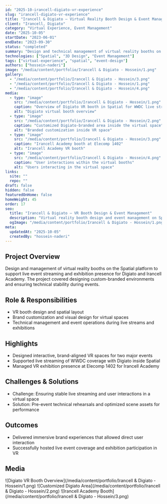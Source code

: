 ```yaml
---
id: "2025-10-irancell-digiato-vr-experience"
slug: "irancell-digiato-vr-experience"
title: "Irancell & Digiato — Virtual Reality Booth Design & Event Management"
client: "Irancell, Digiato"
category: "Virtual Experience, Event Management"
date: "2025-10-05"
startDate: "2023-06-01"
endDate: "2023-09-30"
status: "completed"
summary: "Design and technical management of virtual reality booths on the Spatial platform for live event streaming and digital exhibition experiences."
technologies: ["Spatial", "3D Design", "Event Management"]
tags: ["virtual-experience", "spatial", "event-design"]
authors: ["hossein-naderi"]
image: "/media/content/portfolio/Irancell & Digiato - Hossein/1.png"
gallery:
  - "/media/content/portfolio/Irancell & Digiato - Hossein/3.png"
  - "/media/content/portfolio/Irancell & Digiato - Hossein/1.png"
  - "/media/content/portfolio/Irancell & Digiato - Hossein/4.png"
media:
  - type: "image"
    src: "/media/content/portfolio/Irancell & Digiato - Hossein/1.png"
    caption: "Overview of Digiato VR booth in Spatial for WWDC live stream"
    alt: "Digiato virtual booth overview"
  - type: "image"
    src: "/media/content/portfolio/Irancell & Digiato - Hossein/2.png"
    caption: "Customized Digiato-branded area inside the virtual space"
    alt: "Branded customization inside VR space"
  - type: "image"
    src: "/media/content/portfolio/Irancell & Digiato - Hossein/3.png"
    caption: "Irancell Academy booth at Elecomp 1402"
    alt: "Irancell Academy VR booth"
  - type: "image"
    src: "/media/content/portfolio/Irancell & Digiato - Hossein/4.png"
    caption: "User interactions within the virtual booths"
    alt: "Users interacting in the virtual space"
links:
  site: ""
  repo: ""
draft: false
hidden: false
featuredOnHome: false
homeWeight: 45
order: 17
seo:
  title: "Irancell & Digiato — VR Booth Design & Event Management"
  description: "Virtual reality booth design and event management on Spatial for live streaming and exhibition experiences."
  ogImage: "/media/content/portfolio/Irancell & Digiato - Hossein/1.png"
meta:
  updatedAt: "2025-10-05"
  createdBy: "hossein-naderi"
---
```


## Project Overview
Design and management of virtual reality booths on the Spatial platform to support live event streaming and exhibition presence for Digiato and Irancell Academy. The project covered designing custom-branded environments and ensuring technical stability during events.

## Role & Responsibilities
- VR booth design and spatial layout
- Brand customization and visual design for virtual spaces
- Technical management and event operations during live streams and exhibitions

## Highlights
- Designed interactive, brand-aligned VR spaces for two major events
- Supported live streaming of WWDC coverage with Digiato inside Spatial
- Managed VR exhibition presence at Elecomp 1402 for Irancell Academy

## Challenges & Solutions
- Challenge: Ensuring stable live streaming and user interactions in a virtual space
- Solution: Pre-event technical rehearsals and optimized scene assets for performance

## Outcomes
- Delivered immersive brand experiences that allowed direct user interaction
- Successfully hosted live event coverage and exhibition participation in VR

## Media
![Digiato VR Booth Overview](/media/content/portfolio/Irancell & Digiato - Hossein/1.png)
![Customized Digiato Area](/media/content/portfolio/Irancell & Digiato - Hossein/2.png)
![Irancell Academy Booth](/media/content/portfolio/Irancell & Digiato - Hossein/3.png)




